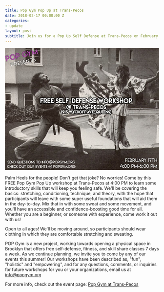 ```yaml
---
title: Pop Gym Pop Up at Trans-Pecos
date: 2018-02-17 00:00:00 Z
categories:
- update
layout: post
subtitle: Join us for a Pop Up Self Defense at Trans-Pecos on February 17th!
---
```


![Pop Gym at Trans-Pecos](/assets/transpecos3.jpg)


Palm Heels for the people! Don't get that joke? No worries! Come by this FREE Pop Gym Pop Up workshop at Trans-Pecos at 4:00 PM to learn some introductory skills that will keep you feeling safe. We'll be covering the basics: stretching, conditioning, technique, and theory, with the hope that participants will leave with some super useful foundations that will aid them in the day-to-day. Mix that in with some sweat and some movement, and you'll have an accessible and confidence-boosting good time for all. Whether you are a beginner, or someone with experience, come work it out with us!

Open to all ages! We'll be moving around, so participants should wear clothing in which they are comfortable stretching and sweating.

POP Gym is a new project, working towards opening a physical space in Brooklyn that offers free self-defense, fitness, and skill share classes 7 days a week. As we continue planning, we invite you to come by any of our events this summer! Our workshops have been described as, "fun", "holistic" and "empowering", and for any questions, comments, or inquiries for future workshops for you or your organizations, email us at info@popgym.org


For more info, check out the event page: [Pop Gym at Trans-Pecos](https://www.facebook.com/events/173509450091571/)

